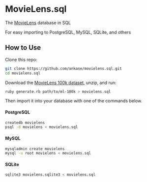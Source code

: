 # MovieLens.sql

The [MovieLens](https://grouplens.org/datasets/movielens/) database in SQL

For easy importing to PostgreSQL, MySQL, SQLite, and others

## How to Use

Clone this repo:

```sh
git clone https://github.com/ankane/movielens.sql.git
cd movielens.sql
```

Download the [MovieLens 100k dataset](https://grouplens.org/datasets/movielens/100k/), unzip, and run:

```sh
ruby generate.rb path/to/ml-100k > movielens.sql
```

Then import it into your database with one of the commands below.

#### PostgreSQL

```sh
createdb movielens
psql -d movielens < movielens.sql
```

#### MySQL

```sh
mysqladmin create movielens
mysql -u root movielens < movielens.sql
```

#### SQLite

```sh
sqlite3 movielens.sqlite3 < movielens.sql
```
